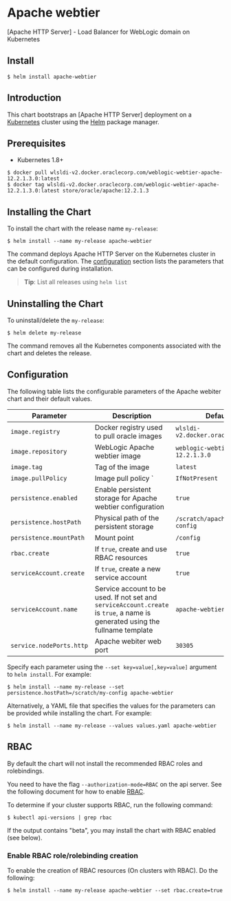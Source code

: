 # Apache webtier
[Apache HTTP Server] - Load Balancer for WebLogic domain on Kubernetes

## Install

```console
$ helm install apache-webtier
```

## Introduction

This chart bootstraps an [Apache HTTP Server] deployment on a [Kubernetes](http://kubernetes.io) cluster using the [Helm](https://helm.sh) package manager.


## Prerequisites

- Kubernetes 1.8+

```console
$ docker pull wlsldi-v2.docker.oraclecorp.com/weblogic-webtier-apache-12.2.1.3.0:latest
$ docker tag wlsldi-v2.docker.oraclecorp.com/weblogic-webtier-apache-12.2.1.3.0:latest store/oracle/apache:12.2.1.3
```

## Installing the Chart
To install the chart with the release name `my-release`:
```console
$ helm install --name my-release apache-webtier
```
The command deploys Apache HTTP Server on the Kubernetes cluster in the default configuration. The [configuration](#configuration) section lists the parameters that can be configured during installation.

> **Tip**: List all releases using `helm list`

## Uninstalling the Chart

To uninstall/delete the `my-release`:

```console
$ helm delete my-release
```

The command removes all the Kubernetes components associated with the chart and deletes the release.

## Configuration

The following table lists the configurable parameters of the Apache webiter chart and their default values.


| Parameter                          | Description                                                   | Default               |
| -----------------------------------| ------------------------------------------------------------- | ----------------------|
| `image.registry`                   | Docker registry used to pull oracle images                    | `wlsldi-v2.docker.oraclecorp.com` |
| `image.repository`                 | WebLogic Apache webtier image                                 | `weblogic-webtier-apache-12.2.1.3.0` |
| `image.tag`                        | Tag of the image                                              | `latest`              |
| `image.pullPolicy`                 | Image pull policy                        `                    | `IfNotPresent`        |
| `persistence.enabled`              | Enable persistent storage for Apache webtier configuration    | `true`                |
| `persistence.hostPath`             | Physical path of the persistent storage                       | `/scratch/apache-webtier-config` |
| `persistence.mountPath`            | Mount point                                                   | `/config`             |
| `rbac.create`                      | If `true`, create and use RBAC resources                      | `true`                |
| `serviceAccount.create`            | If `true`, create a new service account                       | `true`                |
| `serviceAccount.name`              | Service account to be used. If not set and `serviceAccount.create` is `true`, a name is generated using the fullname template | `apache-webtier` |
| `service.nodePorts.http`           | Apache webiter web port                                       | `30305`               |

Specify each parameter using the `--set key=value[,key=value]` argument to `helm install`. For example:

```console
$ helm install --name my-release --set persistence.hostPath=/scratch/my-config apache-webtier
```

Alternatively, a YAML file that specifies the values for the parameters can be provided while
installing the chart. For example:

```console
$ helm install --name my-release --values values.yaml apache-webtier
```

## RBAC
By default the chart will not install the recommended RBAC roles and rolebindings.

You need to have the flag `--authorization-mode=RBAC` on the api server. See the following document for how to enable [RBAC](https://kubernetes.io/docs/admin/authorization/rbac/).

To determine if your cluster supports RBAC, run the following command:

```console
$ kubectl api-versions | grep rbac
```

If the output contains "beta", you may install the chart with RBAC enabled (see below).

### Enable RBAC role/rolebinding creation

To enable the creation of RBAC resources (On clusters with RBAC). Do the following:

```console
$ helm install --name my-release apache-webtier --set rbac.create=true
```
